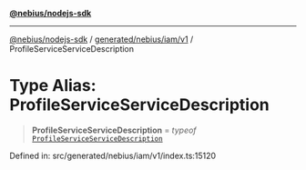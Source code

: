 [**@nebius/nodejs-sdk**](../../../../../README.md)

***

[@nebius/nodejs-sdk](../../../../../README.md) / [generated/nebius/iam/v1](../README.md) / ProfileServiceServiceDescription

# Type Alias: ProfileServiceServiceDescription

> **ProfileServiceServiceDescription** = *typeof* [`ProfileServiceServiceDescription`](../variables/ProfileServiceServiceDescription.md)

Defined in: src/generated/nebius/iam/v1/index.ts:15120
